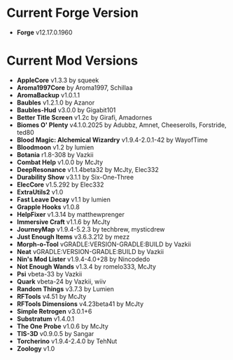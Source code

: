 Current Forge Version
=
- **Forge** v12.17.0.1960

Current Mod Versions
=
- **AppleCore** v1.3.3 by squeek
- **Aroma1997Core** by Aroma1997, Schillaa
- **AromaBackup** v1.0.1.1
- **Baubles** v1.2.1.0 by Azanor
- **Baubles-Hud** v3.0.0 by Gigabit101
- **Better Title Screen** v1.2c by Girafi, Amadornes
- **Biomes O' Plenty** v4.1.0.2025 by Adubbz, Amnet, Cheeserolls, Forstride, ted80
- **Blood Magic: Alchemical Wizardry** v1.9.4-2.0.1-42 by WayofTime
- **Bloodmoon** v1.2 by lumien
- **Botania** r1.8-308 by Vazkii
- **Combat Help** v1.0.0 by McJty
- **DeepResonance** v1.1.4beta32 by McJty, Elec332
- **Durability Show** v3.1.1 by Six-One-Three
- **ElecCore** v1.5.292 by Elec332
- **ExtraUtils2** v1.0
- **Fast Leave Decay** v1.1 by lumien
- **Grapple Hooks** v1.0.8
- **HelpFixer** v1.3.14 by matthewprenger
- **Immersive Craft** v1.1.6 by McJty
- **JourneyMap** v1.9.4-5.2.3 by techbrew, mysticdrew
- **Just Enough Items** v3.6.3.212 by mezz
- **Morph-o-Tool** vGRADLE:VERSION-GRADLE:BUILD by Vazkii
- **Neat** vGRADLE:VERSION-GRADLE:BUILD by Vazkii
- **Nin's Mod Lister** v1.9.4-4.0+28 by Nincodedo
- **Not Enough Wands** v1.3.4 by romelo333, McJty
- **Psi** vbeta-33 by Vazkii
- **Quark** vbeta-24 by Vazkii, wiiv
- **Random Things** v3.7.3 by Lumien
- **RFTools** v4.51 by McJty
- **RFTools Dimensions** v4.23beta41 by McJty
- **Simple Retrogen** v3.0.1+6
- **Substratum** v1.4.0.1
- **The One Probe** v1.0.6 by McJty
- **TIS-3D** v0.9.0.5 by Sangar
- **Torcherino** v1.9.4-2.4.0 by TehNut
- **Zoology** v1.0
